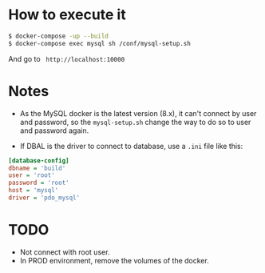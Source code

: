 # How to execute it

```bash
$ docker-compose -up --build
$ docker-compose exec mysql sh /conf/mysql-setup.sh
```

And go to ` http://localhost:10000`

# Notes

* As the MySQL docker is the latest version (8.x), it can't connect by user and password, so the `mysql-setup.sh` change the way to do so to user and password again.

* If DBAL is the driver to connect to database, use a `.ini` file like this:
```ini
[database-config]
dbname = 'build'
user = 'root'
password = 'root'
host = 'mysql'
driver = 'pdo_mysql'
```

# TODO

* Not connect with root user.
* In PROD environment, remove the volumes of the docker.